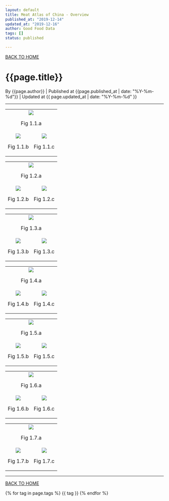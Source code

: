 ```yaml
---
layout: default
title: Meat Atlas of China - Overview
published_at: "2019-12-14"
updated_at: "2019-12-16"
author: Good Food Data
tags: []
status: published

---
```



[BACK TO HOME](https://tane-rs.github.io/meat_atlas/)


# {{page.title}}
By {{page.author}} | 
Published at {{page.published_at | date: "%Y-%m-%d"}} | 
Updated at {{ page.updated_at | date: "%Y-%m-%d" }}

---

<table>
    <tr>
        <td colspan="2"><center><img src="https://raw.githubusercontent.com/tane-rs/meat_atlas/gh-pages/results/CN_FoodConsumption/map/01-Pigmeat Consumption as a Percentage of the Nation in 2017.png"/><p>Fig 1.1.a</p></center></td>
    </tr>
    <tr>
        <td ><center><img src="https://raw.githubusercontent.com/tane-rs/meat_atlas/gh-pages/results/CN_FoodConsumption/img/01-Pigmeat Consumption as a Percentage of Nation in 2017-bar.png"/><p>Fig 1.1.b</p></center></td>
        <td ><center><img src="https://raw.githubusercontent.com/tane-rs/meat_atlas/gh-pages/results/CN_FoodConsumption/img/01-Pigmeat Consumption as a Percentage of Nation in 2017-pie.png"/><p>Fig 1.1.c</p></center></td>
    </tr>
</table>

<table>
    <tr>
        <td colspan="2"><center><img src="https://raw.githubusercontent.com/tane-rs/meat_atlas/gh-pages/results/CN_FoodConsumption/map/01-Bovine Meat Consumption as a Percentage of the Nation in 2017.png"/><p>Fig 1.2.a</p></center></td>
    </tr>
    <tr>
        <td ><center><img src="https://raw.githubusercontent.com/tane-rs/meat_atlas/gh-pages/results/CN_FoodConsumption/img/01-Bovine Meat Consumption as a Percentage of Nation in 2017-bar.png"/><p>Fig 1.2.b</p></center></td>
        <td ><center><img src="https://raw.githubusercontent.com/tane-rs/meat_atlas/gh-pages/results/CN_FoodConsumption/img/01-Bovine Meat Consumption as a Percentage of Nation in 2017-pie.png"/><p>Fig 1.2.c</p></center></td>
    </tr>
</table>

<table>
    <tr>
        <td colspan="2"><center><img src="https://raw.githubusercontent.com/tane-rs/meat_atlas/gh-pages/results/CN_FoodConsumption/map/01-Mutton & Goat Meat Consumption as a Percentage of the Nation in 2017.png"/><p>Fig 1.3.a</p></center></td>
    </tr>
    <tr>
        <td ><center><img src="https://raw.githubusercontent.com/tane-rs/meat_atlas/gh-pages/results/CN_FoodConsumption/img/01-Mutton & Goat Meat Consumption as a Percentage of Nation in 2017-bar.png"/><p>Fig 1.3.b</p></center></td>
        <td ><center><img src="https://raw.githubusercontent.com/tane-rs/meat_atlas/gh-pages/results/CN_FoodConsumption/img/01-Mutton & Goat Meat Consumption as a Percentage of Nation in 2017-pie.png"/><p>Fig 1.3.c</p></center></td>
    </tr>
</table>

<table>
    <tr>
        <td colspan="2"><center><img src="https://raw.githubusercontent.com/tane-rs/meat_atlas/gh-pages/results/CN_FoodConsumption/map/01-Poultry Meat Consumption as a Percentage of the Nation in 2017.png"/><p>Fig 1.4.a</p></center></td>
    </tr>
    <tr>
        <td ><center><img src="https://raw.githubusercontent.com/tane-rs/meat_atlas/gh-pages/results/CN_FoodConsumption/img/01-Poultry Meat Consumption as a Percentage of Nation in 2017-bar.png"/><p>Fig 1.4.b</p></center></td>
        <td ><center><img src="https://raw.githubusercontent.com/tane-rs/meat_atlas/gh-pages/results/CN_FoodConsumption/img/01-Poultry Meat Consumption as a Percentage of Nation in 2017-pie.png"/><p>Fig 1.4.c</p></center></td>
    </tr>
</table>

<table>
    <tr>
        <td colspan="2"><center><img src="https://raw.githubusercontent.com/tane-rs/meat_atlas/gh-pages/results/CN_FoodConsumption/map/01-Fish, Seafood Consumption as a Percentage of the Nation in 2017.png"/><p>Fig 1.5.a</p></center></td>
    </tr>
    <tr>
        <td ><center><img src="https://raw.githubusercontent.com/tane-rs/meat_atlas/gh-pages/results/CN_FoodConsumption/img/01-Fish, Seafood Consumption as a Percentage of Nation in 2017-bar.png"/><p>Fig 1.5.b</p></center></td>
        <td ><center><img src="https://raw.githubusercontent.com/tane-rs/meat_atlas/gh-pages/results/CN_FoodConsumption/img/01-Fish, Seafood Consumption as a Percentage of Nation in 2017-pie.png"/><p>Fig 1.5.c</p></center></td>
    </tr>
</table>

<table>
    <tr>
        <td colspan="2"><center><img src="https://raw.githubusercontent.com/tane-rs/meat_atlas/gh-pages/results/CN_FoodConsumption/map/01-Eggs Consumption as a Percentage of the Nation in 2017.png"/><p>Fig 1.6.a</p></center></td>
    </tr>
    <tr>
        <td ><center><img src="https://raw.githubusercontent.com/tane-rs/meat_atlas/gh-pages/results/CN_FoodConsumption/img/01-Eggs Consumption as a Percentage of Nation in 2017-bar.png"/><p>Fig 1.6.b</p></center></td>
        <td ><center><img src="https://raw.githubusercontent.com/tane-rs/meat_atlas/gh-pages/results/CN_FoodConsumption/img/01-Eggs Consumption as a Percentage of Nation in 2017-pie.png"/><p>Fig 1.6.c</p></center></td>
    </tr>
</table>

<table>
    <tr>
        <td colspan="2"><center><img src="https://raw.githubusercontent.com/tane-rs/meat_atlas/gh-pages/results/CN_FoodConsumption/map/01-Milk Consumption as a Percentage of the Nation in 2017.png"/><p>Fig 1.7.a</p></center></td>
    </tr>
    <tr>
        <td ><center><img src="https://raw.githubusercontent.com/tane-rs/meat_atlas/gh-pages/results/CN_FoodConsumption/img/01-Milk Consumption as a Percentage of Nation in 2017-bar.png"/><p>Fig 1.7.b</p></center></td>
        <td ><center><img src="https://raw.githubusercontent.com/tane-rs/meat_atlas/gh-pages/results/CN_FoodConsumption/img/01-Milk Consumption as a Percentage of Nation in 2017-pie.png"/><p>Fig 1.7.c</p></center></td>
    </tr>
</table>





---


[BACK TO HOME](https://tane-rs.github.io/meat_atlas/)


{% for tag in page.tags %}
  {{ tag }}
{% endfor %}



